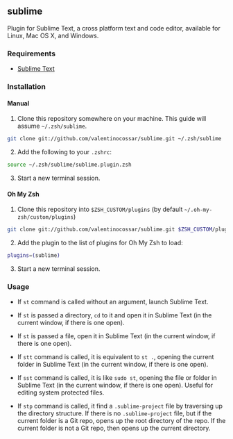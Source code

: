 ## sublime

Plugin for Sublime Text, a cross platform text and code editor, available for Linux, Mac OS X, and Windows.

### Requirements

 * [Sublime Text](http://www.sublimetext.com/)


### Installation

#### Manual

1. Clone this repository somewhere on your machine. This guide will assume `~/.zsh/sublime`.

  ```sh
  git clone git://github.com/valentinocossar/sublime.git ~/.zsh/sublime
  ```

2. Add the following to your `.zshrc`:

  ```sh
  source ~/.zsh/sublime/sublime.plugin.zsh
  ```

3. Start a new terminal session.

#### Oh My Zsh

1. Clone this repository into `$ZSH_CUSTOM/plugins` (by default `~/.oh-my-zsh/custom/plugins`)

  ```sh
  git clone git://github.com/valentinocossar/sublime.git $ZSH_CUSTOM/plugins/sublime
  ```

2. Add the plugin to the list of plugins for Oh My Zsh to load:

  ```sh
  plugins=(sublime)
  ```

3. Start a new terminal session.


### Usage

 * If `st` command is called without an argument, launch Sublime Text.

 * If `st` is passed a directory, `cd` to it and open it in Sublime Text (in the current window, if there is one open).

 * If `st` is passed a file, open it in Sublime Text (in the current window, if there is one open).

 * If `stt` command is called, it is equivalent to `st .`, opening the current folder in Sublime Text (in the current window, if there is one open).

 * If `sst` command is called, it is like `sudo st`, opening the file or folder in Sublime Text (in the current window, if there is one open). Useful for editing system protected files.

 * If `stp` command is called, it find a `.sublime-project` file by traversing up the directory structure. If there is no `.sublime-project` file, but if the current folder is a Git repo, opens up the root directory of the repo. If the current folder is not a Git repo, then opens up the current directory.
